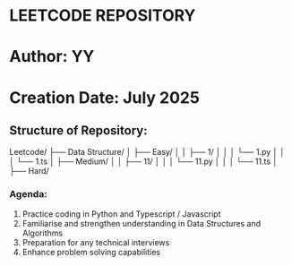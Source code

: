# LEETCODE REPOSITORY

# Author: YY

# Creation Date: July 2025

## Structure of Repository:

Leetcode/
├── Data Structure/
│ ├── Easy/
│ │ ├── 1/
│ │ │ └── 1.py
│ │ │ └── 1.ts
│ ├── Medium/
│ │ ├── 11/
│ │ │ └── 11.py
│ │ │ └── 11.ts
│ ├── Hard/

### Agenda:

1. Practice coding in Python and Typescript / Javascript
2. Familiarise and strengthen understanding in Data Structures and Algorithms
3. Preparation for any technical interviews
4. Enhance problem solving capabilities
